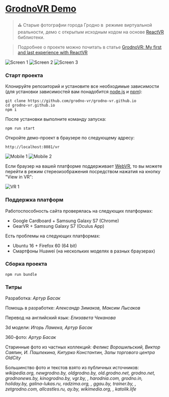 # [GrodnoVR Demo](https://grodno-vr.github.io)
> :church: Старые фотографии города Гродно в  режиме виртуальной реальности, демо с открытым исходным кодом на основе [ReactVR](https://facebook.github.io/react-vr) библиотеки.

> Подробнее о проекте можно почитать в статье [GrodnoVR: My first and last experience with ReactVR](https://medium.com/front-end-in-regions-grodno/grodnovr-my-first-and-last-experience-with-reactvr-7ac156fc1a70)

![Screen 1](./media/screen1.png)
![Screen 2](./media/screen3.png)
![Screen 3](./media/screen2.png)

### Старт проекта

Клонируйте репозиторий и установите все необходимые зависимости (для установки зависимостей вам понадобится [node.js](https://nodejs.org) и [npm](https://www.npmjs.com/)):
```
git clone https://github.com/grodno-vr/grodno-vr.github.io
cd grodno-vr.github.io
npm i
```

После установки выполните команду запуска:
```
npm run start
```

Откройте демо-проект в браузере по следующему адресу:
```
http://localhost:8081/vr
```

![Mobile 1](./media/mobile1.jpg)
![Mobile 2](./media/mobile2.jpg)

Если браузер на вашей платформе поддерживает [WebVR](https://webvr.info), то вы можете перейти в режим стереоизображения посредством нажатия на кнопку "View in VR":

![VR 1](./media/mobile3.jpg)

### Поддержка платформ
Работоспособность сайта проверялась на следующих платформах:
+ Google Cardboard + Samsung Galaxy S7 (Chrome)
+ GearVR + Samsung Galaxy S7 (Oculus App)

Есть проблемы на следующих платформах:
+ Ubuntu 16 + Firefox 60 (64 bit)
+ Смартфоны Huawei (на нескольких моделях в разных браузерах)

### Сборка проекта

```
npm run bundle
```

### Титры

Разработка: *Артур Басак*

Помощь в разработке: *Александр Зимаков, Максим Лысаков*

Перевод на английский язык: *Елизавета Чеканова*

3d модели: *Игорь Ламека, Артур Басак*

360-фото: *Артур Басак*

Старинные фото из частных коллекций: *Феликс Ворошильский, Виктор Саяпин, И. Пашпекина, Китурко Константин, Залы торгового центра OldCity*

Большинство фото и текстов взято из публичных источников: *wikipedia.org, newgrodno.by, oldgrodno.by, old.grodno.net, grodno.net, grodnonews.by, kinogrodno.by, vgr.by, <unknown>, harodnia.com, grodno.in, holiday.by, galina-lukas.ru, radzima.org, <unknown>, ggau.by, trainer.by, <unknown>, zetgrodno.com, allcastles.ru, ay.by, wikimedia.org, <unknown>, katolik.life*

